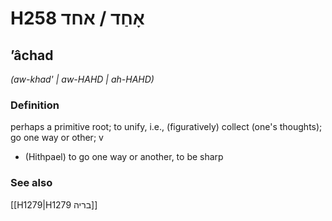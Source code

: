 # H258 אָחַד / אחד

## ʼâchad

_(aw-khad' | aw-HAHD | ah-HAHD)_

### Definition

perhaps a primitive root; to unify, i.e., (figuratively) collect (one's thoughts); go one way or other; v

- (Hithpael) to go one way or another, to be sharp

### See also

[[H1279|H1279 בריה]]
